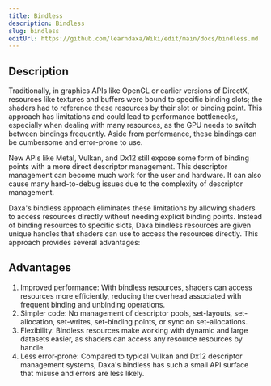 ```yaml
---
title: Bindless
description: Bindless
slug: bindless
editUrl: https://github.com/learndaxa/Wiki/edit/main/docs/bindless.md
---
```


## Description

Traditionally, in graphics APIs like OpenGL or earlier versions of DirectX, resources like textures and buffers were bound to specific binding slots; the shaders had to reference these resources by their slot or binding point. This approach has limitations and could lead to performance bottlenecks, especially when dealing with many resources, as the GPU needs to switch between bindings frequently. Aside from performance, these bindings can be cumbersome and error-prone to use.

New APIs like Metal, Vulkan, and Dx12 still expose some form of binding points with a more direct descriptor management. This descriptor management can become much work for the user and hardware. It can also cause many hard-to-debug issues due to the complexity of descriptor management.

Daxa's bindless approach eliminates these limitations by allowing shaders to access resources directly without needing explicit binding points. Instead of binding resources to specific slots, Daxa bindless resources are given unique handles that shaders can use to access the resources directly. This approach provides several advantages:

## Advantages

1. Improved performance: With bindless resources, shaders can access resources more efficiently, reducing the overhead associated with frequent binding and unbinding operations.
2. Simpler code: No management of descriptor pools, set-layouts, set-allocation, set-writes, set-binding points, or sync on set-allocations.
3. Flexibility: Bindless resources make working with dynamic and large datasets easier, as shaders can access any resource resources by handle.
4. Less error-prone: Compared to typical Vulkan and Dx12 descriptor management systems, Daxa's bindless has such a small API surface that misuse and errors are less likely.
